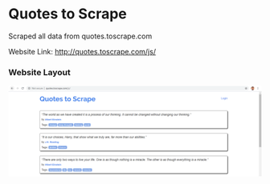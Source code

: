 # Quotes to Scrape
Scraped all data from quotes.toscrape.com

Website Link: http://quotes.toscrape.com/js/

### Website Layout
![Methodology](https://github.com/akshay-madar/codestack/blob/master/Web%20Scraping/quotes.toscrape.com/quotes_to_scrape.PNG)
